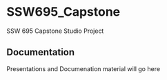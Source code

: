 # SSW695_Capstone
SSW 695 Capstone Studio Project

**Documentation**
-------------

Presentations and Documenation material will go here